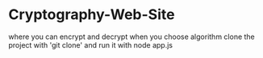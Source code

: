# Cryptography-Web-Site

where you can encrypt and decrypt when you choose algorithm
 clone the project with 'git clone'
 and run it with node app.js

